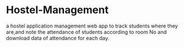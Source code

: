 # Hostel-Management
a hostel application management web app to track students where they are,and note the attendance of students according to room No and download data of attendance for each day.
